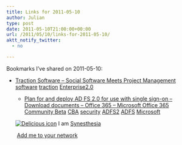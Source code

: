 ```yaml
---
title: Links for 2011-05-10
author: Julian
type: post
date: 2011-05-10T21:00:00+00:00
url: /2011/05/10/links-for-2011-05-10/
aktt_notify_twitter:
  - no

---
```

Bookmarks I&#8217;ve shared on 2011-05-10:

  * [Traction Software &#8211; Social Software Meets Project Management][1] 
    [software][2] [traction][3] [Enterprise2.0][4] </li> 
    
      * [Plan for and deploy AD FS 2.0 for use with single sign-on &#8211; Download documents &#8211; Office 365 &#8211; Microsoft Office 365 Community Beta][5] 
        [CBA][6] [security][7] [ADFS2][8] [ADFS][9] [Microsoft][10] </li> </ul> 
        
        <p class="deliciouslink">
          <a href="http://del.icio.us/synesthesia" title="See all my bookmarks on del.icio.us"><img src="https://www.synesthesia.co.uk/images/deliciousicon.jpg" alt="Delicious icon" /></a>&nbsp;I am <a href="http://del.icio.us/synesthesia" title="See all my bookmarks on del.icio.us">Synesthesia</a>
        </p>
        
        <p class="deliciouslink">
          <a href="http://del.icio.us/network?add=synesthesia" title="Add me to your del.icio.us network"><img src="https://www.synesthesia.co.uk/images/add.gif" alt="" /></a>&nbsp;<a href="http://del.icio.us/network?add=synesthesia" title="Add me to your del.icio.us network">Add me to your network</a>
        </p>

 [1]: http://traction.tractionsoftware.com/
 [2]: http://www.delicious.com/synesthesia/software
 [3]: http://www.delicious.com/synesthesia/traction
 [4]: http://www.delicious.com/synesthesia/Enterprise2.0
 [5]: http://community.office365.com/en-us/f/183/t/1679.aspx
 [6]: http://www.delicious.com/synesthesia/CBA
 [7]: http://www.delicious.com/synesthesia/security
 [8]: http://www.delicious.com/synesthesia/ADFS2
 [9]: http://www.delicious.com/synesthesia/ADFS
 [10]: http://www.delicious.com/synesthesia/Microsoft